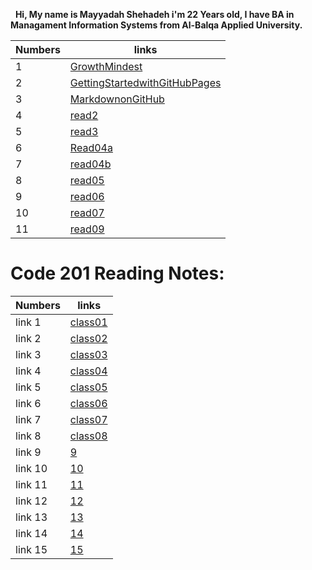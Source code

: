 

&nbsp;
**Hi, My name is Mayyadah Shehadeh i'm 22 Years old, I have BA in Managament Information Systems from Al-Balqa Applied University.**




| Numbers | links|
|------|------|
| 1| [GrowthMindest](https://mayyadahshehadeh.github.io/reading-notes/GrowthMindest) |
| 2 | [GettingStartedwithGitHubPages](https://mayyadahshehadeh.github.io/reading-notes/GettingStartedwithGitHubPages)|
| 3 | [MarkdownonGitHub](https://mayyadahshehadeh.github.io/reading-notes/MarkdownonGitHub) |
| 4 | [read2](https://mayyadahshehadeh.github.io/reading-notes/read2) |
| 5 | [read3](https://mayyadahshehadeh.github.io/reading-notes/read3) |
|6 | [Read04a](https://mayyadahshehadeh.github.io/reading-notes/Read04a)|
|7| [read04b](https://mayyadahshehadeh.github.io/reading-notes/read04b)|
|8 | [read05](https://mayyadahshehadeh.github.io/reading-notes/read05)|
|9 | [read06](https://mayyadahshehadeh.github.io/reading-notes/read06)|
|10 | [read07](https://mayyadahshehadeh.github.io/reading-notes/read07)|
|11| [read09](https://mayyadahshehadeh.github.io/reading-notes/read09)|


# Code 201 Reading Notes: 


| Numbers | links|
|------|------|
| link 1| [class01](https://mayyadahshehadeh.github.io/reading-notes/class01) |
| link 2 | [class02](https://mayyadahshehadeh.github.io/reading-notes/class02)|
| link 3 | [class03](https://mayyadahshehadeh.github.io/reading-notes/class03) |
| link 4 | [class04](https://mayyadahshehadeh.github.io/reading-notes/class04) |
| link 5 | [class05](https://mayyadahshehadeh.github.io/reading-notes/class05) |
|link 6 | [class06](https://mayyadahshehadeh.github.io/reading-notes/class06)|
|link 7| [class07](https://mayyadahshehadeh.github.io/reading-notes/class07)|
|link 8 | [class08](https://mayyadahshehadeh.github.io/reading-notes/class08)|
|link 9 | [9]()|
|link 10 | [10]()|
|link 11| [11]()|
|link 12 | [12]()|
|link 13 | [13]()|
|link 14 | [14]()|
|link 15| [15]()|